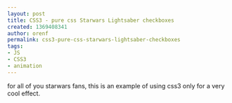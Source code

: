```yaml
---
layout: post
title: CSS3 - pure css Starwars Lightsaber checkboxes
created: 1369408341
author: orenf
permalink: css3-pure-css-starwars-lightsaber-checkboxes
tags:
- JS
- CSS3
- animation
---
```

<p>for all of you starwars fans, this is an example of using css3 only for a very cool effect.</p>
